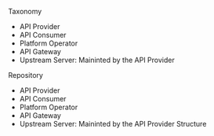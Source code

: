 Taxonomy

- API Provider
- API Consumer
- Platform Operator
- API Gateway
- Upstream Server: Maininted by the API Provider

Repository

- API Provider
- API Consumer
- Platform Operator
- API Gateway
- Upstream Server: Maininted by the API Provider
  Structure

